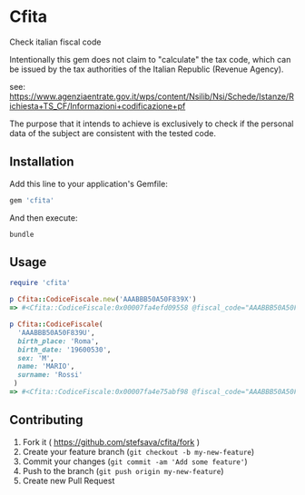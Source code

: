 # Cfita

Check italian fiscal code

Intentionally this gem does not claim to "calculate" the tax code, which can be issued by the tax authorities of the Italian Republic (Revenue Agency).

see:
https://www.agenziaentrate.gov.it/wps/content/Nsilib/Nsi/Schede/Istanze/Richiesta+TS_CF/Informazioni+codificazione+pf

The purpose that it intends to achieve is exclusively to check if the personal data of the subject are consistent with the tested code.

## Installation

Add this line to your application's Gemfile:

```ruby
gem 'cfita'
```

And then execute:

```shell
bundle
```
## Usage

```ruby
require 'cfita'

p Cfita::CodiceFiscale.new('AAABBB50A50F839X')
=> #<Cfita::CodiceFiscale:0x00007fa4efd09558 @fiscal_code="AAABBB50A50F839X", @birth_place=nil, @birth_date=nil, @name=nil, @surname=nil, @sex=nil, @errors=["Checksum errato"]>

p Cfita::CodiceFiscale(
  'AAABBB50A50F839U',
  birth_place: 'Roma',
  birth_date: '19600530',
  sex: 'M',
  name: 'MARIO',
  surname: 'Rossi'
 )
=> #<Cfita::CodiceFiscale:0x00007fa4e75abf98 @fiscal_code="AAABBB50A50F839U", @birth_place="ROMA", @birth_date=Mon, 30 May 1960, @name="MARIO", @surname="ROSSI", @sex="M", @errors=["Il nome non corrisponde al codice 'MRA'", "Il cognome non corrisponde al codice 'RSS'", "Luogo di nascita ROMA non coerente, al codice catastale F839 corrisponde a NAPOLI", "Sesso errato"]>

```

## Contributing

1. Fork it ( https://github.com/stefsava/cfita/fork )
2. Create your feature branch (`git checkout -b my-new-feature`)
3. Commit your changes (`git commit -am 'Add some feature'`)
4. Push to the branch (`git push origin my-new-feature`)
5. Create new Pull Request

## 

